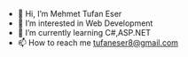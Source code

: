 - 👋 Hi, I’m Mehmet Tufan Eser
- 👀 I’m interested in Web Development
- 🌱 I’m currently learning C#,ASP.NET
- 📫 How to reach me tufaneser8@gmail.com

<!---
MehmetTufan052/MehmetTufan052 is a ✨ special ✨ repository because its `README.md` (this file) appears on your GitHub profile.
You can click the Preview link to take a look at your changes.
--->
